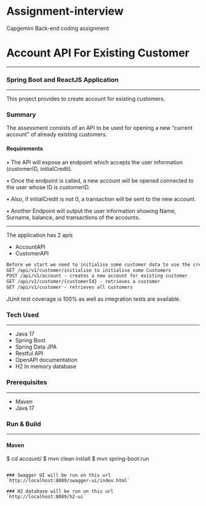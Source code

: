 # Assignment-interview
Capgemini Back-end coding assignment
# Account API For Existing Customer
___
### Spring Boot and ReactJS Application

---
This project provides to create account for existing customers.

### Summary
The assessment consists of an API to be used for opening a new “current account” of already existing
customers.

#### Requirements

• The API will expose an endpoint which accepts the user information (customerID,
initialCredit).

• Once the endpoint is called, a new account will be opened connected to the user whose ID is
customerID.

• Also, if initialCredit is not 0, a transaction will be sent to the new account.

• Another Endpoint will output the user information showing Name, Surname, balance, and
transactions of the accounts.
___
The application has 2 apis
* AccountAPI
* CustomerAPI

```html
Before we start we need to initialise some customer data to use the createAccunt API
GET /api/v1/customer/initialise to initialise some Customers 
POST /api/v1/account - creates a new account for existing customer
GET /api/v1/customer/{customerId} - retrieves a customer
GET /api/v1/customer - retrieves all customers
```

JUnit test coverage is 100% as well as integration tests are available.


### Tech Used

---
- Java 17
- Spring Boot
- Spring Data JPA
- Restful API
- OpenAPI documentation
- H2 In memory database

### Prerequisites

---
- Maven
- Java 17

### Run & Build

---

#### Maven
$ cd account/
$ mvn clean install
$ mvn spring-boot:run
```

### Swagger UI will be run on this url
`http://localhost:8089/swagger-ui/index.html`

### H2 database will be run on this url
`http://localhost:8089/h2-ui`
